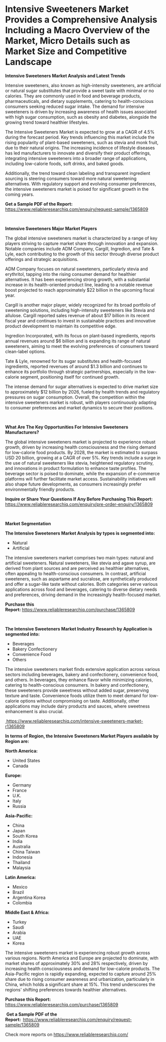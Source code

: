 <p><h1>Intensive Sweeteners Market Provides a Comprehensive Analysis Including a Macro Overview of the Market, Micro Details such as Market Size and Competitive Landscape</h1></p><p><strong>Intensive Sweeteners Market Analysis and Latest Trends</strong></p>
<p><p>Intensive sweeteners, also known as high-intensity sweeteners, are artificial or natural sugar substitutes that provide a sweet taste with minimal or no calories. They are commonly used in food and beverage products, pharmaceuticals, and dietary supplements, catering to health-conscious consumers seeking reduced sugar intake. The demand for intensive sweeteners is driven by increasing awareness of health issues associated with high sugar consumption, such as obesity and diabetes, alongside the growing trend toward healthier lifestyles.</p><p>The Intensive Sweeteners Market is expected to grow at a CAGR of 4.5% during the forecast period. Key trends influencing this market include the rising popularity of plant-based sweeteners, such as stevia and monk fruit, due to their natural origins. The increasing incidence of lifestyle diseases has led manufacturers to innovate and diversify their product offerings, integrating intensive sweeteners into a broader range of applications, including low-calorie foods, soft drinks, and baked goods.</p><p>Additionally, the trend toward clean labeling and transparent ingredient sourcing is steering consumers toward more natural sweetening alternatives. With regulatory support and evolving consumer preferences, the intensive sweeteners market is poised for significant growth in the coming years.</p></p>
<p><strong>Get a Sample PDF of the Report:&nbsp;</strong> <a href="https://www.reliableresearchiq.com/enquiry/request-sample/1365809?utm_campaign=3279&utm_medium=2&utm_source=Github&utm_content=ia&utm_term=22032025&utm_id=intensive-sweeteners">https://www.reliableresearchiq.com/enquiry/request-sample/1365809</a></p>
<p>&nbsp;</p>
<p><strong>Intensive Sweeteners Major Market Players</strong></p>
<p><p>The global intensive sweeteners market is characterized by a range of key players striving to capture market share through innovation and expansion. Notable companies include ADM Company, Cargill, Ingredion, and Tate & Lyle, each contributing to the growth of this sector through diverse product offerings and strategic acquisitions.</p><p>ADM Company focuses on natural sweeteners, particularly stevia and erythritol, tapping into the rising consumer demand for healthier alternatives. It has been experiencing strong growth, with a substantial increase in its health-oriented product line, leading to a notable revenue boost projected to reach approximately $22 billion in the upcoming fiscal year.</p><p>Cargill is another major player, widely recognized for its broad portfolio of sweetening solutions, including high-intensity sweeteners like Stevia and allulose. Cargill reported sales revenue of about $17 billion in its recent fiscal year and continues to invest in sustainable practices and innovative product development to maintain its competitive edge.</p><p>Ingredion Incorporated, with its focus on plant-based ingredients, reports annual revenues around $6 billion and is expanding its range of natural sweeteners, aiming to meet the evolving preferences of consumers toward clean-label options. </p><p>Tate & Lyle, renowned for its sugar substitutes and health-focused ingredients, reported revenues of around $1.3 billion and continues to enhance its portfolio through strategic partnerships, especially in the low-calorie segment, positioning itself for continued growth.</p><p>The intense demand for sugar alternatives is expected to drive market size to approximately $12 billion by 2026, fueled by health trends and regulatory pressures on sugar consumption. Overall, the competition within the intensive sweeteners market is robust, with players continuously adapting to consumer preferences and market dynamics to secure their positions.</p></p>
<p>&nbsp;</p>
<p><strong>What Are The Key Opportunities For Intensive Sweeteners Manufacturers?</strong></p>
<p><p>The global intensive sweeteners market is projected to experience robust growth, driven by increasing health consciousness and the rising demand for low-calorie food products. By 2028, the market is estimated to surpass USD 20 billion, growing at a CAGR of over 5%. Key trends include a surge in the use of natural sweeteners like stevia, heightened regulatory scrutiny, and innovations in product formulation to enhance taste profiles. The beverage sector is poised to dominate, while the expansion of e-commerce platforms will further facilitate market access. Sustainability initiatives will also shape future developments, as consumers increasingly prefer environmentally friendly products.</p></p>
<p><strong>Inquire or Share Your Questions If Any Before Purchasing This Report:</strong> <a href="https://www.reliableresearchiq.com/enquiry/pre-order-enquiry/1365809?utm_campaign=3279&utm_medium=2&utm_source=Github&utm_content=ia&utm_term=22032025&utm_id=intensive-sweeteners">https://www.reliableresearchiq.com/enquiry/pre-order-enquiry/1365809</a></p>
<p>&nbsp;</p>
<p><strong>Market Segmentation</strong></p>
<p><strong>The Intensive Sweeteners Market Analysis by types is segmented into:</strong></p>
<p><ul><li>Natural</li><li>Artificial</li></ul></p>
<p><p>The intensive sweeteners market comprises two main types: natural and artificial sweeteners. Natural sweeteners, like stevia and agave syrup, are derived from plant sources and are perceived as healthier alternatives, often appealing to health-conscious consumers. In contrast, artificial sweeteners, such as aspartame and sucralose, are synthetically produced and offer a sugar-like taste without calories. Both categories serve various applications across food and beverages, catering to diverse dietary needs and preferences, driving demand in the increasingly health-focused market.</p></p>
<p><strong>Purchase this Report:&nbsp;</strong><a href="https://www.reliableresearchiq.com/purchase/1365809?utm_campaign=3279&utm_medium=2&utm_source=Github&utm_content=ia&utm_term=22032025&utm_id=intensive-sweeteners">https://www.reliableresearchiq.com/purchase/1365809</a></p>
<p>&nbsp;</p>
<p><strong>The Intensive Sweeteners Market Industry Research by Application is segmented into:</strong></p>
<p><ul><li>Beverages</li><li>Bakery Confectionery</li><li>Convenience Food</li><li>Others</li></ul></p>
<p><p>The intensive sweeteners market finds extensive application across various sectors including beverages, bakery and confectionery, convenience food, and others. In beverages, they enhance flavor while minimizing calories, catering to health-conscious consumers. In bakery and confectionery, these sweeteners provide sweetness without added sugar, preserving texture and taste. Convenience foods utilize them to meet demand for low-calorie options without compromising on taste. Additionally, other applications may include dairy products and sauces, where sweetness enhancement is also crucial.</p></p>
<p><a href="https://www.reliableresearchiq.com/intensive-sweeteners-market-r1365809?utm_campaign=3279&utm_medium=2&utm_source=Github&utm_content=ia&utm_term=22032025&utm_id=intensive-sweeteners">&nbsp;https://www.reliableresearchiq.com/intensive-sweeteners-market-r1365809</a></p>
<p><strong>In terms of Region, the Intensive Sweeteners Market Players available by Region are:</strong></p>
<p>
    <p> <strong> North America: </strong>
        <ul>
            <li>United States</li>
            <li>Canada</li>
        </ul>
        </p> 
    <p> <strong> Europe: </strong>
        <ul>
            <li>Germany</li>
            <li>France</li>
            <li>U.K.</li>
            <li>Italy</li>
            <li>Russia</li>
        </ul>
        </p> 
    <p> <strong> Asia-Pacific: </strong>
        <ul>
            <li>China</li>
            <li>Japan</li>
            <li>South Korea</li>
            <li>India</li>
            <li>Australia</li>
            <li>China Taiwan</li>
            <li>Indonesia</li>
            <li>Thailand</li>
            <li>Malaysia</li>
        </ul>
        </p> 
    <p> <strong> Latin America: </strong>
        <ul>
            <li>Mexico</li>
            <li>Brazil</li>
            <li>Argentina Korea</li>
            <li>Colombia</li>
        </ul>
        </p> 
    <p> <strong> Middle East & Africa: </strong>
        <ul>
            <li>Turkey</li>
            <li>Saudi</li>
            <li>Arabia</li>
            <li>UAE</li>
            <li>Korea</li>
        </ul>
    </p>
    </p>
<p><p>The intensive sweeteners market is experiencing robust growth across various regions. North America and Europe are projected to dominate, with market shares of approximately 30% and 28% respectively, driven by increasing health consciousness and demand for low-calorie products. The Asia-Pacific region is rapidly expanding, expected to capture around 25% share due to rising consumer awareness and urbanization, particularly in China, which holds a significant share at 15%. This trend underscores the regions' shifting preferences towards healthier alternatives.</p></p>
<p><strong>Purchase this Report: </strong><a href="https://www.reliableresearchiq.com/purchase/1365809?utm_campaign=3279&utm_medium=2&utm_source=Github&utm_content=ia&utm_term=22032025&utm_id=intensive-sweeteners">https://www.reliableresearchiq.com/purchase/1365809</a></p>
<p>&nbsp;<strong>Get a Sample PDF of the Report:&nbsp;&nbsp;</strong><a href="https://www.reliableresearchiq.com/enquiry/request-sample/1365809?utm_campaign=3279&utm_medium=2&utm_source=Github&utm_content=ia&utm_term=22032025&utm_id=intensive-sweeteners">https://www.reliableresearchiq.com/enquiry/request-sample/1365809</a></p>
<p><strong></strong></p>
<p>Check more reports on <a href="https://www.reliableresearchiq.com/?utm_campaign=3279&utm_medium=2&utm_source=Github&utm_content=ia&utm_term=22032025&utm_id=intensive-sweeteners">https://www.reliableresearchiq.com/</a></p>